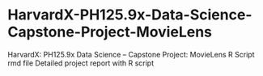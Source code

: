 # HarvardX-PH125.9x-Data-Science-Capstone-Project-MovieLens
HarvardX: PH125.9x Data Science – Capstone Project: MovieLens
R Script rmd file
Detailed project report with R script 
